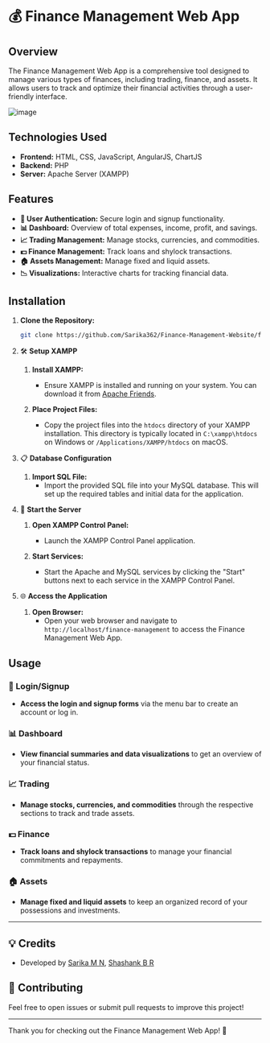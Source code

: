 # 💰 Finance Management Web App

## Overview

The Finance Management Web App is a comprehensive tool designed to manage various types of finances, including trading, finance, and assets. It allows users to track and optimize their financial activities through a user-friendly interface.

![image](https://github.com/user-attachments/assets/add76a1f-30c8-40c3-a9bf-c403391a9fc0)

## Technologies Used

- **Frontend:** HTML, CSS, JavaScript, AngularJS, ChartJS
- **Backend:** PHP
- **Server:** Apache Server (XAMPP)

## Features

- **🔐 User Authentication:** Secure login and signup functionality.
- **📊 Dashboard:** Overview of total expenses, income, profit, and savings.
- **📈 Trading Management:** Manage stocks, currencies, and commodities.
- **💵 Finance Management:** Track loans and shylock transactions.
- **🏠 Assets Management:** Manage fixed and liquid assets.
- **📉 Visualizations:** Interactive charts for tracking financial data.

## Installation

1. **Clone the Repository:**
   ```bash
   git clone https://github.com/Sarika362/Finance-Management-Website/fs.git
   ```
   
2. 🛠️ **Setup XAMPP**

    1. **Install XAMPP:**
       - Ensure XAMPP is installed and running on your system. You can download it from [Apache Friends](https://www.apachefriends.org/index.html).
    
    2. **Place Project Files:**
       - Copy the project files into the `htdocs` directory of your XAMPP installation. This directory is typically located in `C:\xampp\htdocs` on Windows or `/Applications/XAMPP/htdocs` on macOS.

3. 📋 **Database Configuration**

    1. **Import SQL File:**
       - Import the provided SQL file into your MySQL database. This will set up the required tables and initial data for the application.

4. 🚀 **Start the Server**

    1. **Open XAMPP Control Panel:**
       - Launch the XAMPP Control Panel application.
    
    2. **Start Services:**
       - Start the Apache and MySQL services by clicking the "Start" buttons next to each service in the XAMPP Control Panel.

5. 🌐 **Access the Application**

    1. **Open Browser:**
       - Open your web browser and navigate to `http://localhost/finance-management` to access the Finance Management Web App.

## Usage

### 🔑 Login/Signup

- **Access the login and signup forms** via the menu bar to create an account or log in.

### 📊 Dashboard

- **View financial summaries and data visualizations** to get an overview of your financial status.

### 📈 Trading

- **Manage stocks, currencies, and commodities** through the respective sections to track and trade assets.

### 💵 Finance

- **Track loans and shylock transactions** to manage your financial commitments and repayments.

### 🏠 Assets

- **Manage fixed and liquid assets** to keep an organized record of your possessions and investments.

---

## 💡 Credits

- Developed by [Sarika M N](https://github.com/Sarika362), [Shashank B R](https://github.com/Shashankx22)

## 🤝 Contributing

Feel free to open issues or submit pull requests to improve this project!

---

Thank you for checking out the Finance Management Web App! 🙌
